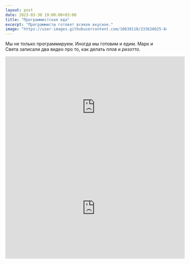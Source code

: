 ```yaml
---
layout: post
date: 2023-03-30 19:00:00+03:00
title: "Программистская еда"
excerpt: "Программисты готовят всякое вкусное."
image: "https://user-images.githubusercontent.com/10639110/233626625-8455efd7-a2f3-4398-a48e-a14094d1f22d.png"
---
```


Мы не только программируем. Иногда мы готовим и едим. Марк и Света записали два видео про то, как делать *плов* и *ризотто*.

<div class="video">
    <iframe width="560" height="315" src="https://www.youtube.com/embed/dsGWcdmSc2s" title="YouTube video player" frameborder="0" allow="accelerometer; autoplay; clipboard-write; encrypted-media; gyroscope; picture-in-picture; web-share" allowfullscreen></iframe>
</div>

<div class="video">
    <iframe width="560" height="315" src="https://www.youtube.com/embed/H0PkO4-YVqM" title="YouTube video player" frameborder="0" allow="accelerometer; autoplay; clipboard-write; encrypted-media; gyroscope; picture-in-picture; web-share" allowfullscreen></iframe>
</div>
